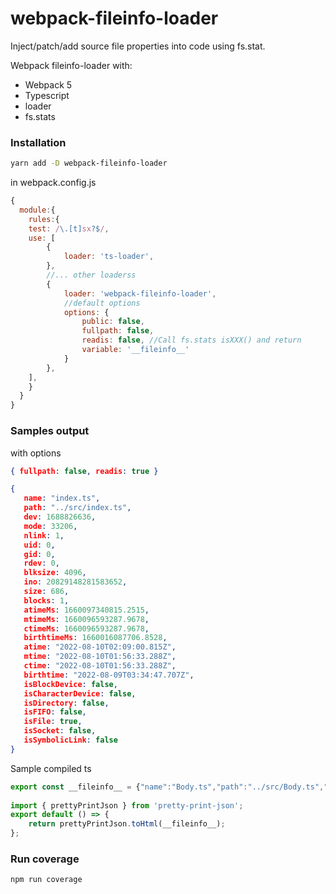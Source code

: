 # webpack-fileinfo-loader

Inject/patch/add source file properties into code using fs.stat.

Webpack fileinfo-loader with:

- Webpack 5
- Typescript
- loader
- fs.stats

### Installation

```bash
yarn add -D webpack-fileinfo-loader
```

in webpack.config.js

```js
{
  module:{
    rules:{
    test: /\.[t]sx?$/,
    use: [
        {
            loader: 'ts-loader',
        },
        //... other loaderss
        {
            loader: 'webpack-fileinfo-loader',
            //default options
            options: {
                public: false,
                fullpath: false, 
                readis: false, //Call fs.stats isXXX() and return
                variable: '__fileinfo__'
            }
        },
    ],
    }
  }
}
```

### Samples output

with options 

```json
{ fullpath: false, readis: true }
```

```json
{
   name: "index.ts",
   path: "../src/index.ts",
   dev: 1688826636,
   mode: 33206,
   nlink: 1,
   uid: 0,
   gid: 0,
   rdev: 0,
   blksize: 4096,
   ino: 20829148281583652,
   size: 686,
   blocks: 1,
   atimeMs: 1660097340815.2515,
   mtimeMs: 1660096593287.9678,
   ctimeMs: 1660096593287.9678,
   birthtimeMs: 1660016087706.8528,
   atime: "2022-08-10T02:09:00.815Z",
   mtime: "2022-08-10T01:56:33.288Z",
   ctime: "2022-08-10T01:56:33.288Z",
   birthtime: "2022-08-09T03:34:47.707Z",
   isBlockDevice: false,
   isCharacterDevice: false,
   isDirectory: false,
   isFIFO: false,
   isFile: true,
   isSocket: false,
   isSymbolicLink: false
}
```
Sample compiled ts

```ts
export const __fileinfo__ = {"name":"Body.ts","path":"../src/Body.ts","dev":1688826636,"mode":33206,"nlink":1,"uid":0,"gid":0,"rdev":0,"blksize":4096,"ino":23362423071979616,"size":177,"blocks":0,"atimeMs":1660097347593.1262,"mtimeMs":1660035310273.6687,"ctimeMs":1660035314608.481,"birthtimeMs":1660016087765.6875,"atime":"2022-08-10T02:09:07.593Z","mtime":"2022-08-09T08:55:10.274Z","ctime":"2022-08-09T08:55:14.608Z","birthtime":"2022-08-09T03:34:47.766Z","isBlockDevice":false,"isCharacterDevice":false,"isDirectory":false,"isFIFO":false,"isFile":true,"isSocket":false,"isSymbolicLink":false};
    
import { prettyPrintJson } from 'pretty-print-json';
export default () => {
    return prettyPrintJson.toHtml(__fileinfo__);
};
```

### Run coverage

```bash
npm run coverage
```

